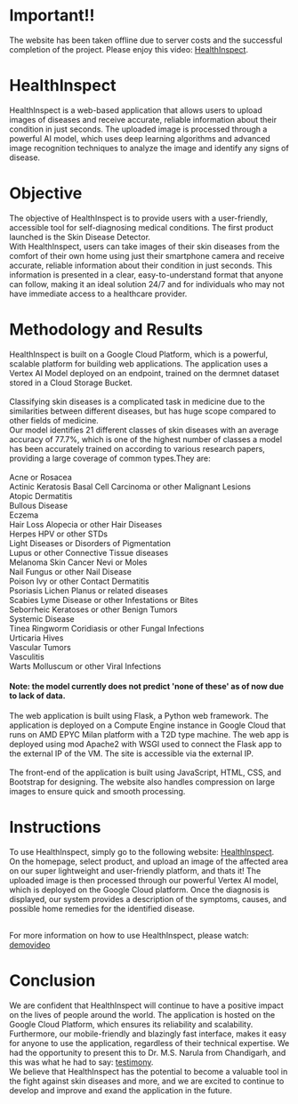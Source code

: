 # Important!!
The website has been taken offline due to server costs and the successful completion of the project. Please enjoy this video: [HealthInspect](https://drive.google.com/file/d/1Cr7YgfLb548d1vDmk5BNjzpCjQo6k1ls/view?usp=share_link/).
<br>
# HealthInspect
HealthInspect is a web-based application that allows users to upload images of diseases and receive accurate, reliable information about their condition in just seconds. The uploaded image is processed through a powerful AI model, which uses deep learning algorithms and advanced image recognition techniques to analyze the image and identify any signs of disease.

# Objective
The objective of HealthInspect is to provide users with a user-friendly, accessible tool for self-diagnosing medical conditions. The first product launched is the Skin Disease Detector.<br> With HealthInspect, users can take images of their skin diseases from the comfort of their own home using just their smartphone camera and receive accurate, reliable information about their condition in just seconds. This information is presented in a clear, easy-to-understand format that anyone can follow, making it an ideal solution 24/7 and for individuals who may not have immediate access to a healthcare provider.

# Methodology and Results
HealthInspect is built on a Google Cloud Platform, which is a powerful, scalable platform for building web applications. The application uses a Vertex AI Model deployed on an endpoint, trained on the dermnet dataset stored in a Cloud Storage Bucket.<br><br>
Classifying skin diseases is a complicated task in medicine due to the similarities between different diseases, but has huge scope compared to other fields of medicine.<br>
Our model identifies 21 different classes of skin diseases with an average accuracy of 77.7%, which is one of the highest number of classes a model has been accurately trained on according to various research papers, providing a large coverage of common types.They are:<br><br>
Acne or Rosacea<br>
Actinic Keratosis Basal Cell Carcinoma or other Malignant Lesions<br>
Atopic Dermatitis<br>
Bullous Disease<br>
Eczema<br>
Hair Loss Alopecia or other Hair Diseases<br>
Herpes HPV or other STDs<br>
Light Diseases or Disorders of Pigmentation<br>
Lupus or other Connective Tissue diseases<br>
Melanoma Skin Cancer Nevi or Moles<br>
Nail Fungus or other Nail Disease<br>
Poison Ivy or other Contact Dermatitis<br>
Psoriasis Lichen Planus or related diseases<br>
Scabies Lyme Disease or other Infestations or Bites<br>
Seborrheic Keratoses or other Benign Tumors<br>
Systemic Disease<br>
Tinea Ringworm Coridiasis or other Fungal Infections<br>
Urticaria Hives<br>
Vascular Tumors<br>
Vasculitis<br>
Warts Molluscum or other Viral Infections<br>
#### Note: the model currently does not predict 'none of these' as of now due to lack of data.<br>

The web application is built using Flask, a Python web framework. The application is deployed on a Compute Engine instance in Google Cloud that runs on AMD EPYC Milan platform with a T2D type machine. The web app is deployed using mod Apache2 with WSGI used to connect the Flask app to the external IP of the VM. The site is accessible via the external IP.<br><br>
The front-end of the application is built using JavaScript, HTML, CSS, and Bootstrap for designing. The website also handles compression on large images to ensure quick and smooth processing.

# Instructions
To use HealthInspect, simply go to the following website: [HealthInspect](http://34.131.250.74/).<br>
On the homepage, select product, and upload an image of the affected area on our super lightweight and user-friendly platform, and thats it! The uploaded image is then processed through our powerful Vertex AI model, which is deployed on the Google Cloud platform. Once the diagnosis is displayed, our system provides a description of the symptoms, causes, and possible home remedies for the identified disease.<br><br>

For more information on how to use HealthInspect, please watch: [demovideo](https://drive.google.com/file/d/1Cr7YgfLb548d1vDmk5BNjzpCjQo6k1ls/view?usp=share_link/)

# Conclusion
We are confident that HealthInspect will continue to have a positive impact on the lives of people around the world. The application is hosted on the Google Cloud Platform, which ensures its reliability and scalability. Furthermore, our mobile-friendly and blazingly fast interface, makes it easy for anyone to use the application, regardless of their technical expertise. We had the opportunity to present this to Dr. M.S. Narula from Chandigarh, and this was what he had to say: [testimony](https://drive.google.com/file/d/1Lx8OLG0jyWXLrOKIuwWSLcG70_Tva8Qz/view?usp=share_link).<br>
We believe that HealthInspect has the potential to become a valuable tool in the fight against skin diseases and more, and we are excited to continue to develop and improve and exand the application in the future.
